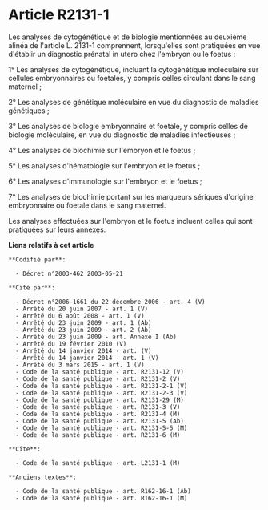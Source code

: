 # Article R2131-1

Les analyses de cytogénétique et de biologie mentionnées au deuxième alinéa de l'article L. 2131-1 comprennent, lorsqu'elles
sont pratiquées en vue d'établir un diagnostic prénatal in utero chez l'embryon ou le foetus :

1° Les analyses de cytogénétique, incluant la cytogénétique moléculaire sur cellules embryonnaires ou foetales, y compris
celles circulant dans le sang maternel ;

2° Les analyses de génétique moléculaire en vue du diagnostic de maladies génétiques ;

3° Les analyses de biologie embryonnaire et foetale, y compris celles de biologie moléculaire, en vue du diagnostic de
maladies infectieuses ;

4° Les analyses de biochimie sur l'embryon et le foetus ;

5° Les analyses d'hématologie sur l'embryon et le foetus ;

6° Les analyses d'immunologie sur l'embryon et le foetus ;

7° Les analyses de biochimie portant sur les marqueurs sériques d'origine embryonnaire ou foetale dans le sang maternel.

Les analyses effectuées sur l'embryon et le foetus incluent celles qui sont pratiquées sur leurs annexes.

**Liens relatifs à cet article**

	**Codifié par**:

	  - Décret n°2003-462 2003-05-21

	**Cité par**:

	  - Décret n°2006-1661 du 22 décembre 2006 - art. 4 (V)
	  - Arrêté du 20 juin 2007 - art. 1 (V)
	  - Arrêté du 6 août 2008 - art. 1 (V)
	  - Arrêté du 23 juin 2009 - art. 1 (Ab)
	  - Arrêté du 23 juin 2009 - art. 2 (Ab)
	  - Arrêté du 23 juin 2009 - art. Annexe I (Ab)
	  - Arrêté du 19 février 2010 (V)
	  - Arrêté du 14 janvier 2014 - art. (V)
	  - Arrêté du 14 janvier 2014 - art. 1 (V)
	  - Arrêté du 3 mars 2015 - art. 1 (V)
	  - Code de la santé publique - art. R2131-12 (V)
	  - Code de la santé publique - art. R2131-2 (V)
	  - Code de la santé publique - art. R2131-2-1 (V)
	  - Code de la santé publique - art. R2131-2-3 (V)
	  - Code de la santé publique - art. R2131-29 (M)
	  - Code de la santé publique - art. R2131-3 (V)
	  - Code de la santé publique - art. R2131-4 (M)
	  - Code de la santé publique - art. R2131-5 (Ab)
	  - Code de la santé publique - art. R2131-5-5 (M)
	  - Code de la santé publique - art. R2131-6 (M)

	**Cite**:

	  - Code de la santé publique - art. L2131-1 (M)

	**Anciens textes**:

	  - Code de la santé publique - art. R162-16-1 (Ab)
	  - Code de la santé publique - art. R162-16-1 (M)
